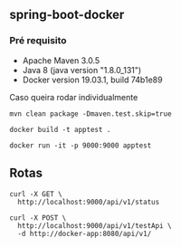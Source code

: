 ## spring-boot-docker 

### Pré requisito
- Apache Maven 3.0.5
- Java 8 (java version "1.8.0_131")
- Docker version 19.03.1, build 74b1e89

Caso queira rodar individualmente 

```
mvn clean package -Dmaven.test.skip=true 
``` 
```
docker build -t apptest .
``` 
```
docker run -it -p 9000:9000 apptest
``` 

## Rotas

```
curl -X GET \
  http://localhost:9000/api/v1/status
``` 
```
curl -X POST \
  http://localhost:9000/api/v1/testApi \
  -d http://docker-app:8080/api/v1/
``` 



